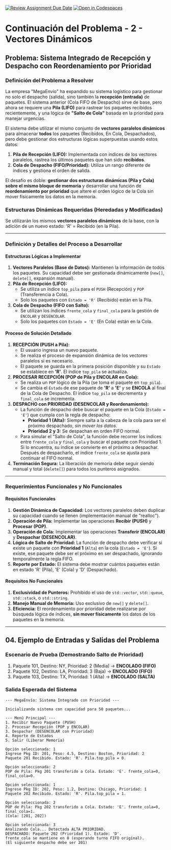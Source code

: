 [![Review Assignment Due Date](https://classroom.github.com/assets/deadline-readme-button-22041afd0340ce965d47ae6ef1cefeee28c7c493a6346c4f15d667ab976d596c.svg)](https://classroom.github.com/a/dBUisVyx)
[![Open in Codespaces](https://classroom.github.com/assets/launch-codespace-2972f46106e565e64193e422d61a12cf1da4916b45550586e14ef0a7c637dd04.svg)](https://classroom.github.com/open-in-codespaces?assignment_repo_id=20950815)
# Continuación del Problema - 2 - Vectores Dinámicos

## Problema: Sistema Integrado de Recepción y Despacho con Reordenamiento por Prioridad

### Definición del Problema a Resolver

La empresa "MegaEnvío" ha expandido su sistema logístico para gestionar no solo el despacho (salida), sino también la **recepción (entrada)** de paquetes. El sistema anterior (Cola FIFO de Despacho) sirve de base, pero ahora se requiere una **Pila (LIFO)** para rastrear los paquetes recibidos recientemente, y una lógica de **"Salto de Cola"** basada en la prioridad para manejar urgencias.

El sistema debe utilizar el mismo conjunto de **vectores paralelos dinámicos** para almacenar **todos** los paquetes (Recibidos, En Cola, Despachados), pero debe gestionar dos estructuras lógicas superpuestas usando estos datos:

  1.  **Pila de Recepción (LIFO):** Implementada con índices de los vectores paralelos, rastrea los últimos paquetes que han sido **recibidos**.
  2.  **Cola de Despacho (FIFO/Prioridad):** Utiliza un rango diferente de índices y gestiona el orden de salida.

El desafío es doble: **gestionar dos estructuras dinámicas (Pila y Cola) sobre el mismo bloque de memoria** y desarrollar una función de **reordenamiento por prioridad** que altere el orden lógico de la Cola sin mover físicamente los datos en la memoria.

### Estructuras Dinámicas Requeridas (Heredadas y Modificadas)

Se utilizarán los mismos **vectores paralelos dinámicos** de la base, con la adición de un nuevo estado: 'R' = Recibido (en la Pila).

-----

### Definición y Detalles del Proceso a Desarrollar

#### Estructuras Lógicas a Implementar

1.  **Vectores Paralelos (Base de Datos):** Mantienen la información de todos los paquetes. Su capacidad debe ser gestionada dinámicamente (`new[]`, `delete[]`, expansión manual).
2.  **Pila de Recepción (LIFO):**
      * Se utiliza un índice `top_pila` para el `PUSH` (Recepción) y `POP` (Transferencia a Cola).
      * Solo los paquetes con `Estado = 'R'` (Recibido) están en la Pila.
3.  **Cola de Despacho (FIFO con Salto):**
      * Se utilizan los índices `frente_cola` y `final_cola` para la gestión de `ENCOLAR` y `DESENCOLAR`.
      * Solo los paquetes con `Estado = 'E'` (En Cola) están en la Cola.

#### Proceso de Solución Detallado

1.  **RECEPCIÓN (PUSH a Pila):**
      * El usuario ingresa un nuevo paquete.
      * Se realiza el proceso de expansión dinámica de los vectores paralelos si es necesario.
      * El paquete se guarda en la primera posición disponible y su `Estado` se establece en **'R'**. El índice `top_pila` se actualiza.
2.  **PROCESAR RECEPCIÓN (POP de Pila y ENCOLAR en Cola):**
      * Se realiza un `POP` lógico de la Pila (se toma el paquete en `top_pila`).
      * Se cambia el `Estado` de ese paquete de **'R'** a **'E'** y se **ENCOLA** al final de la Cola de Despacho. El índice `top_pila` se decrementa y `final_cola` se incrementa.
3.  **DESPACHO con PRIORIDAD (DESENCOLAR y Reordenamiento):**
      * La función de despacho debe buscar el paquete en la Cola (`Estado = 'E'`) que cumpla con la regla de despacho:
          * **Prioridad 1 (Alta):** Siempre salta a la cabeza de la cola para ser el próximo despachado, *sin mover los datos*.
          * **Prioridad 2 y 3:** Se despachan en orden FIFO normal.
      * Para simular el "Salto de Cola", la función debe recorrer los índices entre `frente_cola` y `final_cola` y buscar el paquete con Prioridad 1. Si lo encuentra, su índice se convierte en el próximo a despachar. Después de despacharlo, el índice `frente_cola` se ajusta para continuar el FIFO normal.
4.  **Terminación Segura:** La liberación de memoria debe seguir siendo manual y total (`delete[]`) para todos los punteros asignados.

-----

### Requerimientos Funcionales y No Funcionales

#### Requisitos Funcionales

1.  **Gestión Dinámica de Capacidad:** Los vectores paralelos deben duplicar su capacidad cuando se llenen (implementación manual de "realloc").
2.  **Operación de Pila:** Implementar las operaciones **Recibir (PUSH)** y **Procesar (POP)**.
3.  **Operación de Cola:** Implementar las operaciones **Transferir (ENCOLAR)** y **Despachar (DESENCOLAR)**.
4.  **Lógica de Salto de Prioridad:** La función de despacho debe verificar si existe un paquete con **Prioridad 1** (`Alta`) en la cola (`Estado = 'E'`). Si existe, ese paquete debe ser el próximo en ser despachado, ignorando temporalmente la regla FIFO.
5.  **Reporte por Estado:** El sistema debe mostrar cuántos paquetes están en estado 'R' (Pila), 'E' (Cola) y 'D' (Despachado).

#### Requisitos No Funcionales

1.  **Exclusividad de Punteros:** Prohibido el uso de `std::vector`, `std::queue`, `std::stack`, o `std::string`.
2.  **Manejo Manual de Memoria:** Uso exclusivo de `new[]` y `delete[]`.
3.  **Eficiencia:** El reordenamiento por prioridad debe realizarse por búsqueda lógica de índices, **sin mover físicamente** los datos de los paquetes en la memoria.

-----

## 04\. Ejemplo de Entradas y Salidas del Problema

### Escenario de Prueba (Demostrando Salto de Prioridad)

1.  Paquete 101, Destino: NY, Prioridad: 2 (Media) -\> **ENCOLADO (FIFO)**
2.  Paquete 102, Destino: LA, Prioridad: 3 (Baja) -\> **ENCOLADO (FIFO)**
3.  Paquete 103, Destino: TX, Prioridad: 1 (Alta) -\> **ENCOLADO (SALTA)**

### Salida Esperada del Sistema

```
--- MegaEnvío: Sistema Integrado con Prioridad ---

Inicializando sistema con capacidad para 50 paquetes...

--- Menú Principal ---
1. Recibir Nuevo Paquete (PUSH)
2. Procesar Recepción (POP y ENCOLAR)
3. Despachar (DESENCOLAR con Prioridad)
4. Reporte de Estados
5. Salir (Liberar Memoria)

Opción seleccionada: 1
Ingrese Pkg ID: 201, Peso: 4.5, Destino: Boston, Prioridad: 2
Paquete 201 Recibido. Estado: 'R'. Pila.top_pila = 0.

Opción seleccionada: 2
POP de Pila: Pkg 201 transferido a Cola. Estado: 'E'. frente_cola=0, final_cola=0.

Opción seleccionada: 1
Ingrese Pkg ID: 202, Peso: 1.2, Destino: Chicago, Prioridad: 1
Paquete 202 Recibido. Estado: 'R'. Pila.top_pila = 1.

Opción seleccionada: 2
POP de Pila: Pkg 202 transferido a Cola. Estado: 'E'. frente_cola=0, final_cola=1.
(Cola: [201, 202])

Opción seleccionada: 3
Analizando Cola... Detectada ALTA PRIORIDAD.
DESPACHADO: Paquete 202 (Prioridad 1). Estado: 'D'.
frente_cola se mantiene en 0 (esperando turno FIFO original).
(El siguiente despacho debe ser 201)
```